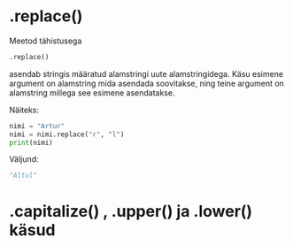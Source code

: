 # .replace()

Meetod tähistusega

```python
.replace()
```
asendab stringis määratud alamstringi uute alamstringidega.
Käsu esimene argument on alamstring mida asendada soovitakse, ning teine argument on alamstring millega see esimene asendatakse. 

Näiteks:

```python
nimi = "Artur"
nimi = nimi.replace("r", "l")
print(nimi)
```
Väljund:

```python
"Altul"
```

# .capitalize() , .upper() ja .lower() käsud

